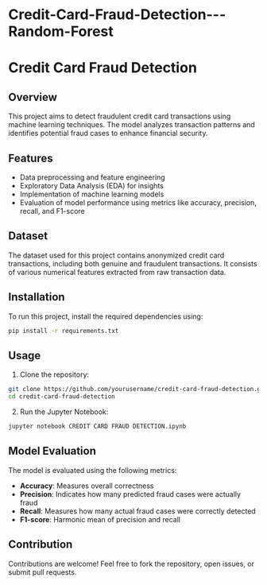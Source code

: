 # Credit-Card-Fraud-Detection---Random-Forest

# Credit Card Fraud Detection

## Overview
This project aims to detect fraudulent credit card transactions using machine learning techniques. The model analyzes transaction patterns and identifies potential fraud cases to enhance financial security.

## Features
- Data preprocessing and feature engineering
- Exploratory Data Analysis (EDA) for insights
- Implementation of machine learning models
- Evaluation of model performance using metrics like accuracy, precision, recall, and F1-score

## Dataset
The dataset used for this project contains anonymized credit card transactions, including both genuine and fraudulent transactions. It consists of various numerical features extracted from raw transaction data.

## Installation
To run this project, install the required dependencies using:
```bash
pip install -r requirements.txt
```

## Usage
1. Clone the repository:
```bash
git clone https://github.com/yourusername/credit-card-fraud-detection.git
cd credit-card-fraud-detection
```
2. Run the Jupyter Notebook:
```bash
jupyter notebook CREDIT CARD FRAUD DETECTION.ipynb
```

## Model Evaluation
The model is evaluated using the following metrics:
- **Accuracy**: Measures overall correctness
- **Precision**: Indicates how many predicted fraud cases were actually fraud
- **Recall**: Measures how many actual fraud cases were correctly detected
- **F1-score**: Harmonic mean of precision and recall

## Contribution
Contributions are welcome! Feel free to fork the repository, open issues, or submit pull requests.


